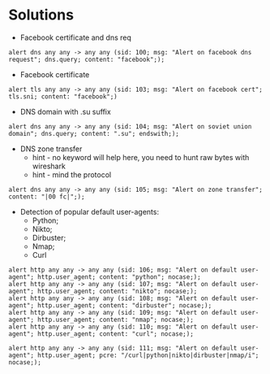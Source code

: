 # Solutions

* Facebook certificate and dns req

```
alert dns any any -> any any (sid: 100; msg: "Alert on facebook dns request"; dns.query; content: "facebook";);
```

* Facebook certificate

```
alert tls any any -> any any (sid: 103; msg: "Alert on facebook cert"; tls.sni; content: "facebook";)
```

* DNS domain with .su suffix

```
alert dns any any -> any any (sid: 104; msg: "Alert on soviet union domain"; dns.query; content: ".su"; endswith;);
```

* DNS zone transfer
  * hint - no keyword will help here, you need to hunt raw bytes with wireshark
  * hint - mind the protocol

```
alert dns any any -> any any (sid: 105; msg: "Alert on zone transfer"; content: "|00 fc|";);
```

* Detection of popular default user-agents:
  * Python;
  * Nikto;
  * Dirbuster;
  * Nmap;
  * Curl

```
alert http any any -> any any (sid: 106; msg: "Alert on default user-agent"; http.user_agent; content: "python"; nocase;);
alert http any any -> any any (sid: 107; msg: "Alert on default user-agent"; http.user_agent; content: "nikto"; nocase;);
alert http any any -> any any (sid: 108; msg: "Alert on default user-agent"; http.user_agent; content: "dirbuster"; nocase;);
alert http any any -> any any (sid: 109; msg: "Alert on default user-agent"; http.user_agent; content: "nmap"; nocase;);
alert http any any -> any any (sid: 110; msg: "Alert on default user-agent"; http.user_agent; content: "curl"; nocase;);
```

```
alert http any any -> any any (sid: 111; msg: "Alert on default user-agent"; http.user_agent; pcre: "/curl|python|nikto|dirbuster|nmap/i"; nocase;);
```
